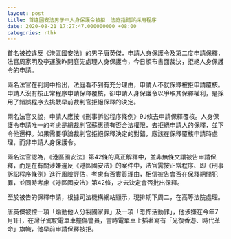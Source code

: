 ```yaml
---
layout: post
title: 首違國安法男子申人身保護令被拒　法庭指錯誤採用程序
date: 2020-08-21 17:27:47.000000000 +08:00
categories: rthk
---
```


首名被控違反《港區國安法》的男子唐英傑，申請人身保護令及第二度申請保釋，法官周家明及李運騰昨開庭先處理人身保護令，今日頒布書面裁決，拒絕人身保護令的申請。

兩名法官在判詞中指出，法庭看不到有充分理由，申請人不就保釋被拒申請覆核。申請人沒有按正常程序申請保釋覆核，卻申請人身保護令以爭取其保釋權利，是採用了錯誤程序去挑戰早前裁判官拒絕保釋的決定。

兩名法官又說，申請人應按《刑事訴訟程序條例》9J條去申請保釋覆核。人身保護令申請唯一的考慮是總裁判官蘇惠德有否合法權限，去拒絕申請人的保釋，並下令他還柙。如果需要爭論裁判官拒絕保釋決定的對錯，應該在保釋覆核申請時處理，而非申請人身保護令。

兩名法官認為，《港區國安法》第42條的真正解釋中，並非無條文讓被告申請保釋，而是在有關涉嫌違反《港區國安法》的案件中，法官需按正常程序、即《刑事訴訟程序條例》進行風險評估，考慮有否實質理由，相信被告會否在保釋期間犯罪，並同時考慮《港區國安法》第42條，才去決定會否批出保釋。

至於被告的保釋申請，根據司法機構網站顯示，現排期下周二，在高等法院處理。

唐英傑被控一項「煽動他人分裂國家罪」及一項「恐怖活動罪」，他涉嫌在今年7月1日，在灣仔駕駛電單車撞傷警員，當時電單車上插著寫有「光復香港、時代革命」旗幟，他早前申請保釋被拒。
